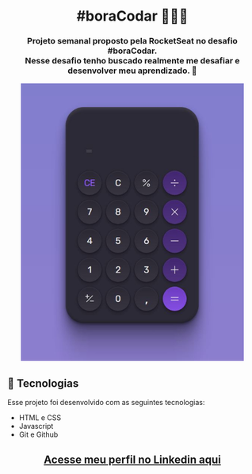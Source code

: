 # <h1 style="text-align:center">__#boraCodar__ 👩🏻‍🚀</h1>

#### <h3 style="text-align:center">Projeto semanal proposto pela RocketSeat no desafio #boraCodar. <br> Nesse desafio tenho buscado realmente me desafiar e desenvolver meu aprendizado. 🚀 </h3>

<p align="center">
  <img alt="Gif do Chat" src="./imagem/calculadora.JPG" width="450px"
  height="560px">
</p>

## 🚀 Tecnologias

Esse projeto foi desenvolvido com as seguintes tecnologias:

- HTML e CSS
- Javascript
- Git e Github




### <h2 style="text-align:center"> [Acesse meu perfil no Linkedin aqui](https://www.linkedin.com/in/bruno-dias-26685a243/) </h2>
